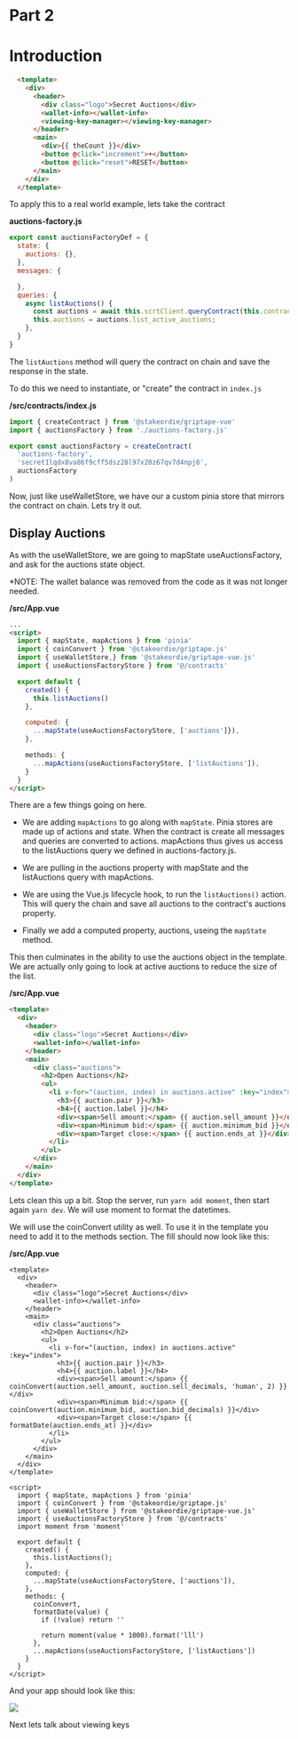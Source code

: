# Part 2

# Introduction

```html
  <template>
    <div>
      <header>
        <div class="logo">Secret Auctions</div>
        <wallet-info></wallet-info>
        <viewing-key-manager></viewing-key-manager>
      </header>
      <main>
        <div>{{ theCount }}</div>
        <button @click="increment">+</button>
        <button @click="reset">RESET</button>
      </main>
    </div>
  </template>
```

To apply this to a real world example, lets take the contract 

**auctions-factory.js**
```javascript
export const auctionsFactoryDef = {
  state: {
    auctions: {},
  },
  messages: {

  },
  queries: {
    async listAuctions() {
      const auctions = await this.scrtClient.queryContract(this.contractAddress, {"list_active_auctions":{}})
      this.auctions = auctions.list_active_auctions;
    },
  }
}
```

The `listAuctions` method will query the contract on chain and save the response in the state.

To do this we need to instantiate, or "create" the contract in `index.js`

**/src/contracts/index.js**
```javascript
import { createContract } from '@stakeordie/griptape-vue'
import { auctionsFactory } from './auctions-factory.js'

export const auctionsFactory = createContract(
  'auctions-factory',
  'secret1lqdx8va86f9cff5dsz28l97x20z67qv7d4npj8',
  auctionsFactory
)
```

Now, just like useWalletStore, we have our a custom pinia store that mirrors the contract on chain. Lets try it out.

## Display Auctions

As with the useWalletStore, we are going to mapState useAuctionsFactory, and ask for the auctions state object.

*NOTE: The wallet balance was removed from the code as it was not longer needed.

**/src/App.vue**
```html
...
<script>
  import { mapState, mapActions } from 'pinia'
  import { coinConvert } from '@stakeordie/griptape.js'
  import { useWalletStore,} from '@stakeordie/griptape-vue.js'
  import { useAuctionsFactoryStore } from '@/contracts'

  export default {
    created() {
      this.listAuctions()
    },

    computed: {
      ...mapState(useAuctionsFactoryStore, ['auctions']}),
    },

    methods: {
      ...mapActions(useAuctionsFactoryStore, ['listAuctions']),
    }
  }
</script>

```

There are a few things going on here.
- We are adding `mapActions` to go along with `mapState`. Pinia stores are made up of actions and state. When the contract is create all messages and queries are converted to actions. mapActions thus gives us access to the listAuctions query we defined in auctions-factory.js.

- We are pulling in the auctions property with mapState and the listAuctions query with mapActions.

- We are using the Vue.js lifecycle hook, to run the `listAuctions()` action. This will query the chain and save all auctions to the contract's auctions property.

- Finally we add a computed property, auctions, useing the `mapState` method.

This then culminates in the ability to use the auctions object in the template. We are actually only going to look at active auctions to reduce the size of the list.

**/src/App.vue**
```html
<template>
  <div>
    <header>
      <div class="logo">Secret Auctions</div>
      <wallet-info></wallet-info>
    </header>
    <main>
      <div class="auctions">
        <h2>Open Auctions</h2>
        <ul>
          <li v-for="(auction, index) in auctions.active" :key="index">
            <h3>{{ auction.pair }}</h3>
            <h4>{{ auction.label }}</h4>
            <div><span>Sell amount:</span> {{ auction.sell_amount }}</div>
            <div><span>Minimum bid:</span> {{ auction.minimum_bid }}</div>
            <div><span>Target close:</span> {{ auction.ends_at }}</div>
          </li>
        </ul>
      </div>
    </main>
  </div>
</template>
```

Lets clean this up a bit. Stop the server, run `yarn add moment`, then start again `yarn dev`. We will use moment to format the datetimes.

We will use the coinConvert utility as well. To use it in the template you need to add it to the methods section. The fill should now look like this:

**/src/App.vue**
```html{14-16,29,39-44}
<template>
  <div>
    <header>
      <div class="logo">Secret Auctions</div>
      <wallet-info></wallet-info>
    </header>
    <main>
      <div class="auctions">
        <h2>Open Auctions</h2>
        <ul>
          <li v-for="(auction, index) in auctions.active" :key="index">
            <h3>{{ auction.pair }}</h3>
            <h4>{{ auction.label }}</h4>
            <div><span>Sell amount:</span> {{ coinConvert(auction.sell_amount, auction.sell_decimals, 'human', 2) }}</div>
            <div><span>Minimum bid:</span> {{ coinConvert(auction.minimum_bid, auction.bid_decimals) }}</div>
            <div><span>Target close:</span> {{ formatDate(auction.ends_at) }}</div>
          </li>
        </ul>
      </div>
    </main>
  </div>
</template>

<script>
  import { mapState, mapActions } from 'pinia'
  import { coinConvert } from '@stakeordie/griptape.js'
  import { useWalletStore } from '@stakeordie/griptape-vue.js'
  import { useAuctionsFactoryStore } from '@/contracts'
  import moment from 'moment'

  export default {
    created() {
      this.listAuctions();
    },
    computed: {
      ...mapState(useAuctionsFactoryStore, ['auctions']),
    },
    methods: {
      coinConvert,
      formatDate(value) {
        if (!value) return ''

        return moment(value * 1000).format('lll')
      },
      ...mapActions(useAuctionsFactoryStore, ['listAuctions'])
    }
  }
</script>
```

And your app should look like this:

![](/tutorial/the-contract/list-auctions.png)

Next lets talk about viewing keys
